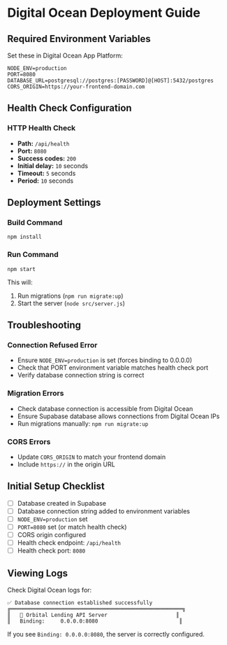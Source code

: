 # Digital Ocean Deployment Guide

## Required Environment Variables

Set these in Digital Ocean App Platform:

```
NODE_ENV=production
PORT=8080
DATABASE_URL=postgresql://postgres:[PASSWORD]@[HOST]:5432/postgres
CORS_ORIGIN=https://your-frontend-domain.com
```

## Health Check Configuration

### HTTP Health Check
- **Path:** `/api/health`
- **Port:** `8080`
- **Success codes:** `200`
- **Initial delay:** `10` seconds
- **Timeout:** `5` seconds
- **Period:** `10` seconds

## Deployment Settings

### Build Command
```
npm install
```

### Run Command
```
npm start
```

This will:
1. Run migrations (`npm run migrate:up`)
2. Start the server (`node src/server.js`)

## Troubleshooting

### Connection Refused Error
- Ensure `NODE_ENV=production` is set (forces binding to 0.0.0.0)
- Check that PORT environment variable matches health check port
- Verify database connection string is correct

### Migration Errors
- Check database connection is accessible from Digital Ocean
- Ensure Supabase database allows connections from Digital Ocean IPs
- Run migrations manually: `npm run migrate:up`

### CORS Errors
- Update `CORS_ORIGIN` to match your frontend domain
- Include `https://` in the origin URL

## Initial Setup Checklist

- [ ] Database created in Supabase
- [ ] Database connection string added to environment variables
- [ ] `NODE_ENV=production` set
- [ ] `PORT=8080` set (or match health check)
- [ ] CORS origin configured
- [ ] Health check endpoint: `/api/health`
- [ ] Health check port: `8080`

## Viewing Logs

Check Digital Ocean logs for:
```
✅ Database connection established successfully
╔═══════════════════════════════════════════════════════╗
║   🚀 Orbital Lending API Server                      ║
║   Binding:     0.0.0.0:8080                          ║
```

If you see `Binding: 0.0.0.0:8080`, the server is correctly configured.

